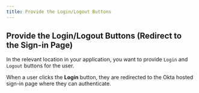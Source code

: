 ```yaml
---
title: Provide the Login/Logout Buttons
---
```

## Provide the Login/Logout Buttons (Redirect to the Sign-in Page) 

In the relevant location in your application, you want to provide `Login` and `Logout` buttons for the user.

When a user clicks the **Login** button, they are redirected to the Okta hosted sign-in page where they can authenticate.

<!-- >> Note: To customize this sign-in page, see the [Customization Guide](customization-guide-link). -->

<StackSelector snippet="login-redirect"/>

<NextSection/>
